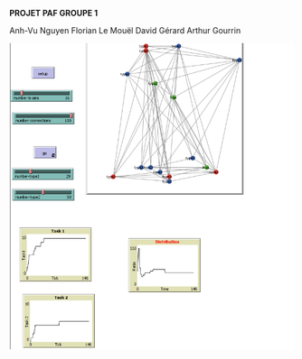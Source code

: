 **PROJET PAF GROUPE 1**

Anh-Vu Nguyen
Florian Le Mouël
David Gérard
Arthur Gourrin




![fini](fini.PNG)